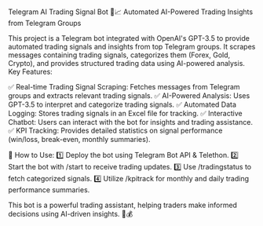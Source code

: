 Telegram AI Trading Signal Bot 🚀📈
Automated AI-Powered Trading Insights from Telegram Groups

This project is a Telegram bot integrated with OpenAI's GPT-3.5 to provide automated trading signals and insights from top Telegram groups. It scrapes messages containing trading signals, categorizes them (Forex, Gold, Crypto), and provides structured trading data using AI-powered analysis.
Key Features:

✅ Real-time Trading Signal Scraping: Fetches messages from Telegram groups and extracts relevant trading signals.
✅ AI-Powered Analysis: Uses GPT-3.5 to interpret and categorize trading signals.
✅ Automated Data Logging: Stores trading signals in an Excel file for tracking.
✅ Interactive Chatbot: Users can interact with the bot for insights and trading assistance.
✅ KPI Tracking: Provides detailed statistics on signal performance (win/loss, break-even, monthly summaries).

🔗 How to Use:
1️⃣ Deploy the bot using Telegram Bot API & Telethon.
2️⃣ Start the bot with /start to receive trading updates.
3️⃣ Use /tradingstatus to fetch categorized signals.
4️⃣ Utilize /kpitrack for monthly and daily trading performance summaries.

This bot is a powerful trading assistant, helping traders make informed decisions using AI-driven insights. 🚀💰

